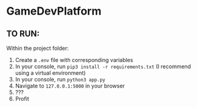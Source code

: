 # GameDevPlatform

## TO RUN:
Within the project folder:
1. Create a `.env` file with corresponding variables
2. In your console, run `pip3 install -r requirements.txt` (I recommend using a virtual environment)
3. In your console, run `python3 app.py`
4. Navigate to `127.0.0.1:5000` in your browser
5. ???
6. Profit